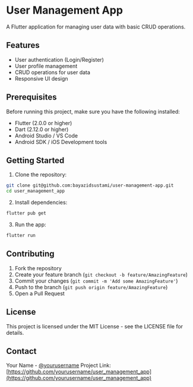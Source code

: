 # User Management App

A Flutter application for managing user data with basic CRUD operations.

## Features

- User authentication (Login/Register)
- User profile management
- CRUD operations for user data
- Responsive UI design

## Prerequisites

Before running this project, make sure you have the following installed:
- Flutter (2.0.0 or higher)
- Dart (2.12.0 or higher)
- Android Studio / VS Code
- Android SDK / iOS Development tools

## Getting Started

1. Clone the repository:
```bash
git clone git@github.com:bayazidsustami/user-management-app.git
cd user_management_app
```

2. Install dependencies:
```bash
flutter pub get
```

3. Run the app:
```bash
flutter run
```

## Contributing

1. Fork the repository
2. Create your feature branch (`git checkout -b feature/AmazingFeature`)
3. Commit your changes (`git commit -m 'Add some AmazingFeature'`)
4. Push to the branch (`git push origin feature/AmazingFeature`)
5. Open a Pull Request

## License

This project is licensed under the MIT License - see the LICENSE file for details.

## Contact

Your Name - [@yourusername](https://twitter.com/yourusername)
Project Link: [https://github.com/yourusername/user_management_app](https://github.com/yourusername/user_management_app)
